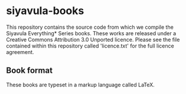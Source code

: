 siyavula-books
==============

This repository contains the source code from which we compile the Siyavula Everything* Series books. These works are released under a Creative Commons Attribution 3.0 Unported licence. Please see the file contained within this repository called 'licence.txt' for the full licence agreement.



Book format
-----------

These books are typeset in a markup language called LaTeX.



